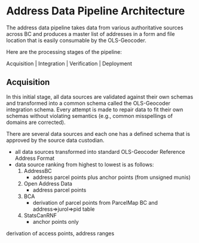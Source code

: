 # Address Data Pipeline Architecture
The address data pipeline takes data from various authoritative sources across BC and produces a master list of addresses in a form and file location that is easily consumable by the OLS-Geocoder. 

Here are the processing stages of the pipeline:

Acquisition | Integration | Verification | Deployment

## Acquisition
In this initial stage, all data sources are validated against their own schemas and transformed into a common schema called the OLS-Geocoder integration schema. Every attempt is made to repair data to fit their own schemas without violating semantics (e.g., common misspellings of domains are corrected).

There are several data sources and each one has a defined schema that is approved by the source data custodian. 
   - all data sources transformed into standard OLS-Geocoder Reference Address Format 
   - data source ranking from highest to lowest is as follows:
      1. AddressBC
          - address parcel points plus anchor points (from unsigned munis)
      2. Open Address Data
          - address parcel points
      3. BCA
         -  derivation of parcel points from ParcelMap BC and address=>jurol=>pid table
      4. StatsCanRNF
          - anchor points only 
 

derivation of access points, address ranges
